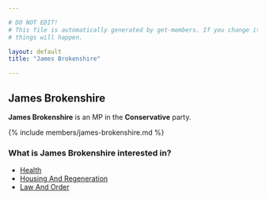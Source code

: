 ```yaml
---

# DO NOT EDIT!
# This file is automatically generated by get-members. If you change it, bad
# things will happen.

layout: default
title: "James Brokenshire"

---
```


## James Brokenshire

**James Brokenshire** is an MP in the **Conservative** party.

{% include members/james-brokenshire.md %}

### What is James Brokenshire interested in?


* [Health](/interests/health.html)
* [Housing And Regeneration](/interests/housing-and-regeneration.html)
* [Law And Order](/interests/law-and-order.html)
